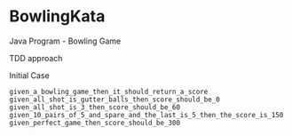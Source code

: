 # BowlingKata
Java Program - Bowling Game

TDD approach

Initial Case
````
given_a_bowling_game_then_it_should_return_a_score
given_all_shot_is_gutter_balls_then_score_should_be_0
given_all_shot_is_3_then_score_should_be_60
given_10_pairs_of_5_and_spare_and_the_last_is_5_then_the_score_is_150
given_perfect_game_then_score_should_be_300
````